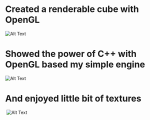 # Created a renderable cube with OpenGL

![Alt Text](https://media.giphy.com/media/KDETd06f6dnLuKrmQj/giphy.gif)

# Showed the power of C++ with OpenGL based my simple engine

![Alt Text](https://media.giphy.com/media/S8kS9TLGUw2T6Ghr1L/giphy.gif)

# And enjoyed little bit of textures

<a href="https://imgflip.com/gif/3486yl"><img src="https://i.imgflip.com/3486yl.gif" title=""/></a>
![Alt Text](https://media.giphy.com/media/hpM8VJUfij4uqp0ygE/giphy.gif)
<a href="https://media.giphy.com/media/hpM8VJUfij4uqp0ygE"><img src="https://media.giphy.com/media/hpM8VJUfij4uqp0ygE/giphy.gif" title=""/></a>

